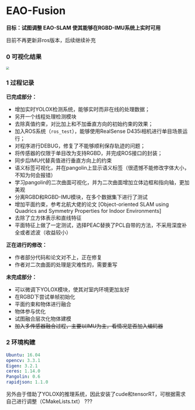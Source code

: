 # EAO-Fusion
**目标：试图调整 EAO-SLAM 使其能够在RGBD-IMU系统上实时可用**

目前不再更新非ros版本，后续继续补充

### 0 可视化结果

<img src="README.assets/image0.png" style="zoom: 50%;" />

### 1 过程记录

**已完成部分：**

+ 增加实时YOLOX检测系统，能够实时而非在线的处理数据；
+ 另开一个线程处理检测模块
+ 去除真值约束，对比加上和不加垂直方向的初始约束的效果；
+ 加入ROS系统（`ros_test`），能够使用RealSense D435i相机进行单目场景运行；
+ 对程序进行DEBUG，修复了不能够顺利保存轨迹的问题；
+ 将传感器的仅限于单目改为支持RGBD，并完成ROS接口的封装；
+ 同步后IMU代替真值进行垂直方向上的约束
+ 语义标签可视化，并在pangolin上显示语义标签（很遗憾不能修改字体大小，不知为何会报错）
+ 学习pangolin的二次曲面可视化，并为二次曲面增加立体边框和指向轴，更加美观
+ 分离RGBD和RGBD-IMU模块，在多个数据集下进行了测试
+ 增加平面约束，参考北航大佬的论文 [Object-oriented SLAM using Quadrics and Symmetry Properties for Indoor Environments]
+ 去除了立方体表示和直线特征
+ 平面特征上做了一定测试，选择PEAC替换了PCL自带的方法，不采用深度补全或者滤波（收益较小）

**正在进行的修改：**

+ 作者部分代码和论文对不上，正在修复
+ 作者对二次曲面的处理是灾难性的，需要重写

**未完成部分：**

+ 可以微调下YOLOX模块，使其对室内环境更加友好
+ 在RGBD下尝试单帧初始化
+ 平面约束和物体进行融合
+ 物体参与优化
+ 试图融合层次化物体建模
+ ~~加入多传感器融合过程，主要以IMU为主，看情况是否加入编码器~~

### 2 环境构建

```yaml
Ubuntu: 16.04
opencv: 3.3.1
Eigen: 3.2.1
ceres: 1.14.0
Pangolin: 0.6
rapidjson: 1.1.0
```

另外由于借助了YOLOX的推理系统，因此安装了cude和tensorRT，可根据需求自己进行调整（CMakeLists.txt）  ???
